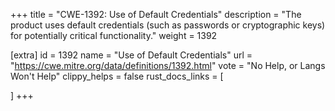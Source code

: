 +++
title = "CWE-1392: Use of Default Credentials"
description	= "The product uses default credentials (such as passwords or cryptographic keys) for potentially critical functionality."
weight = 1392

[extra]
id = 1392
name = "Use of Default Credentials"
url = "https://cwe.mitre.org/data/definitions/1392.html"
vote = "No Help, or Langs Won't Help"
clippy_helps = false
rust_docs_links = [
	
]
+++

